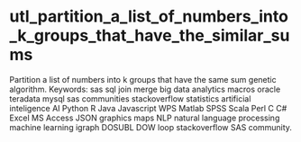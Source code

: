# utl_partition_a_list_of_numbers_into_k_groups_that_have_the_similar_sums
Partition a list of numbers into k groups that have the same sum genetic algorithm.  Keywords: sas sql join merge big data analytics macros oracle teradata mysql sas communities stackoverflow statistics artificial inteligence AI Python R Java Javascript WPS Matlab SPSS Scala Perl C C# Excel MS Access JSON graphics maps NLP natural language processing machine learning igraph DOSUBL DOW loop stackoverflow SAS community.
